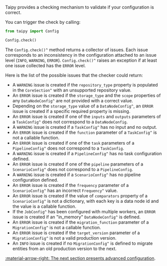 Taipy provides a checking mechanism to validate if your configuration is correct.

You can trigger the check by calling:
```python linenums="1"
from taipy import Config

Config.check()
```

The `Config.check()^` method returns a collector of issues. Each issue corresponds to an inconsistency in
the configuration attached to an issue level (`INFO`, `WARNING`, `ERROR`). `Config.check()^` raises an
exception if at least one issue collected has the `ERROR` level.

Here is the list of the possible issues that the checker could return:

- A `WARNING` issue is created if the `repository_type` property is populated in the `CoreSection^` with an
  unsupported repository value.
- An `ERROR` issue is created if the `storage_type` and the `scope` properties of any `DataNodeConfig^` are not
  provided with a correct value.
- Depending on the `storage_type` value of a `DataNodeConfig^`, an `ERROR` issue is created if a specific required
  property is missing.
- An `ERROR` issue is created if one of the `inputs` and `outputs` parameters of a `TaskConfig^` does not correspond
  to a `DataNodeConfig`.
- A `WARNING` issue is created if a `TaskConfig^` has no input and no output.
- An `ERROR` issue is created if the `function` parameter of a `TaskConfig^` is not a callable function.
- An `ERROR` issue is created if one of the `task` parameters of a `PipelineConfig^` does not correspond to a
  `TaskConfig`.
- A `WARNING` issue is created if a `PipelineConfig^` has no task configuration defined.
- An `ERROR` issue is created if one of the `pipeline` parameters of a `ScenarioConfig^` does not correspond to a
  `PipelineConfig`.
- A `WARNING` issue is created if a `ScenarioConfig^` has no pipeline configuration defined.
- An `ERROR` issue is created if the `frequency` parameter of a `ScenarioConfig^` has an incorrect `Frequency^` value.
- An `ERROR` issue is created if the value of `comparators` property of a `ScenarioConfig^` is not a dictionary, with each key is a data node id and the value is a callable function.
- If the `JobConfig^` has been configured with multiple workers, an `ERROR` issue is created if an "in_memory"
  `DataNodeConfig^` is defined.
- An `ERROR` issue is created if the `migration_function` parameter of a `MigrationConfig^` is not a callable function.
- An `ERROR` issue is created if the `target_version` parameter of a `MigrationConfig^` is not a valid production version.
- An `INFO` issue is created if no `MigrationConfig^` is defined to migrate entities from an old production version to the next.

[:material-arrow-right: The next section presents advanced configuration](advanced-config.md).
